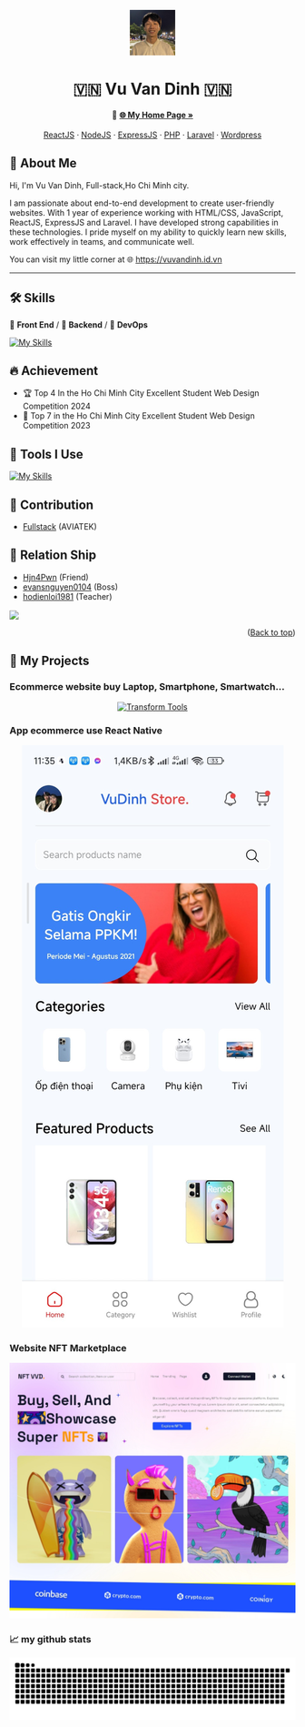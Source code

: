 <div id="top"></div>

<!-- PROJECT LOGO -->
<br />
<div align="center">
  <a href="https://github.com/vuvandinh123">
    <img src="images/logo.jpg"  alt="Logo" width="80" height="80">
  </a>

  <h1 align="center">🇻🇳 Vu Van Dinh 🇻🇳</h1>
  <p align="center">
    
  📌 
    <a href="https://vuvandinh.id.vn/"><strong> 🌐 My Home Page »</strong></a>
    <br />
    <br />
    <a href="https://vuvandinh.id.vn/">ReactJS</a>
    ·
    <a href="https://vuvandinh.id.vn/">NodeJS</a>
    ·
    <a href="https://vuvandinh.id.vn/">ExpressJS</a>
    ·
    <a href="https://vuvandinh.id.vn/">PHP</a>
    ·
    <a href="https://vuvandinh.id.vn/">Laravel</a>
     ·
    <a href="https://vuvandinh.id.vn/">Wordpress</a>
  </p>
</div>

## 👱 About Me

Hi, I'm Vu Van Dinh, Full-stack,Ho Chi Minh city.

I am passionate about end-to-end development to create user-friendly websites. With 1 year of experience working with HTML/CSS, JavaScript, ReactJS, ExpressJS and Laravel. I have developed strong capabilities in these technologies. I pride myself on my ability to quickly learn new skills, work effectively in teams, and communicate well.

You can visit my little corner at 🌐 <https://vuvandinh.id.vn> 

****

## 🛠 Skills
🥪 **Front End** / 🥗 **Backend** / 🍊 **DevOps**

[![My Skills](https://skillicons.dev/icons?i=nodejs,react,next,express,tailwindcss,redux,bootstrap,php,laravel,wordpress,html,css,js,jquery,ts,scss,electron,mysql,mongodb,redis)](https://vuvandinh.id.vn)

## 🔥 Achievement

- 🏆 Top 4 In the Ho Chi Minh City Excellent Student Web Design Competition 2024
- 🏅 Top 7 in the Ho Chi Minh City Excellent Student Web Design Competition 2023

## 🔨 Tools I Use
[![My Skills](https://skillicons.dev/icons?i=mysql,docker,nginx,git,npm,pnpm,yarn,vite,vitest,webpack,babel,github,githubactions,figma,aws,cloudflare,vercel,heroku,vscode,gitlab)](https://vuvandinh.id.vn)

## ️🎯 Contribution

- [Fullstack](https://aviatek.com.vn/) (AVIATEK)

## 🙌 Relation Ship

- [Hjn4Pwn](https://github.com/Hjn4Pwn) (Friend)
- [evansnguyen0104](https://github.com/evansnguyen0104) (Boss)
- [hodienloi1981](https://github.com/hodienloi1981) (Teacher)

<a href="https://github.com/vuvandinh123">
    <picture>
        <source media="(prefers-color-scheme: dark)" srcset="https://github-readme-activity-graph.vercel.app/graph?username=vuvandinh123&theme=github-dark&area=true&hide_border=true&custom_title=Past%20Months%20Activity&color=ffffff&bg_color=0e1116">
        <img align="center" src="https://github-readme-activity-graph.vercel.app/graph?username=vuvandinh123&theme=github-light&area=true&hide_border=true&custom_title=Past%20Months%20Activity">
    </picture>
</a>
<p align="right">(<a href="#top">Back to top</a>)</p>

## 📁 My Projects

### Ecommerce website buy Laptop, Smartphone, Smartwatch...

<p style="text-align:center">
  <a href="#">
    <img src="https://firebasestorage.googleapis.com/v0/b/my-cv-67615.appspot.com/o/project3%2Fprj36.jpeg?alt=media&token=e20ba4ff-3109-4d5d-9053-74fa978d869f" alt="Transform Tools">
  </a>
</p>

### App ecommerce use React Native

<p style="text-align:center">
  <a href="#">
    <img src="./images/thum.jpeg" alt="Code Beautifier">
  </a>
</p>

### Website NFT Marketplace

<p style="text-align:center">
  <a href="https://vuvandinh123.github.io/react_web_nft/">
    <img src="./images/project3.jpeg" alt="Vietnamese Lunar Calendar">
  </a>
</p>


### 📈 my github stats

<div align="center">
    <a href="https://github.com/vuvandinh123">
        <img src="https://github.com/Zaid-maker/Zaid-maker/blob/output/github-snake-dark.svg" alt="snake" />
    </a>
</div>
